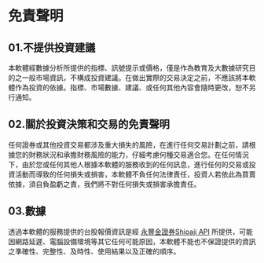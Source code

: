 # 免責聲明

## 01.不提供投資建議

本軟體經數據分析所提供的指標、訊號提示或價格，僅是作為教育及大數據研究目的之一般市場資訊，不構成投資建議。在做出實際的交易決定之前，不應該將本軟體作為投資的依據。指標、市場數據、建議、或任何其他內容會隨時更改，恕不另行通知。


## 02.關於投資決策和交易的免責聲明

任何證券或其他投資交易都涉及重大損失的風險，在進行任何交易計劃之前，請根據您的財務狀況和承擔財務風險的能力，仔細考慮何種交易適合您。在任何情況下，由於您或任何其他人根據本軟體的服務收到的任何訊息，進行任何的交易或投資活動而導致的任何損失或損害，本軟體不負任何法律責任，投資人若依此為買賣依據，須自負盈虧之責，我們將不對任何損失或損害承擔責任。

## 03.數據

透過本軟體的服務提供的台股報價資訊是經 <a href="https://sinotrade.github.io/" target="_blank">永豐金證券Shioaji API</a> 所提供，可能因網路延遲、電腦設備環境等其它任何可能原因，本軟體不能也不保證提供的資訊之準確性、完整性、及時性、使用結果以及正確的順序。